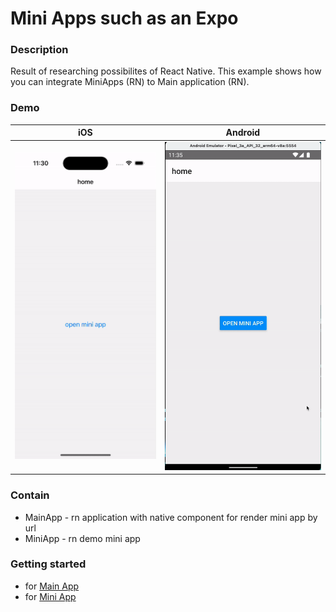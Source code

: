 # Mini Apps such as an Expo

### Description
Result of researching possibilites of React Native. This example shows how you can integrate MiniApps (RN) to Main application (RN).

### Demo

|iOS|Android|
|-|-|
| ![iOS Demo](https://raw.githubusercontent.com/AleksandrNikolaevich/mini-apps-research/main/assets/demo-ios.gif) | ![Android Demo](https://raw.githubusercontent.com/AleksandrNikolaevich/mini-apps-research/main/assets/demo-android.gif) |

### Contain
- MainApp - rn application with native component for render mini app by url
- MiniApp - rn demo mini app

### Getting started
- for [Main App](./MainApp/README.md)
- for [Mini App](./MiniApp/README.md)